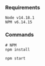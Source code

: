 ### Requirements
```
Node v14.18.1
NPM v6.14.15
```

### Commands
```
# NPM
npm install

npm start
```